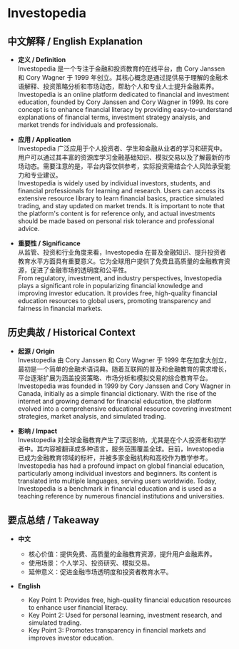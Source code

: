 # Investopedia

## 中文解释 / English Explanation

* **定义 / Definition**  
  Investopedia 是一个专注于金融和投资教育的在线平台，由 Cory Janssen 和 Cory Wagner 于 1999 年创立。其核心概念是通过提供易于理解的金融术语解释、投资策略分析和市场动态，帮助个人和专业人士提升金融素养。  
  Investopedia is an online platform dedicated to financial and investment education, founded by Cory Janssen and Cory Wagner in 1999. Its core concept is to enhance financial literacy by providing easy-to-understand explanations of financial terms, investment strategy analysis, and market trends for individuals and professionals.

* **应用 / Application**  
  Investopedia 广泛应用于个人投资者、学生和金融从业者的学习和研究中。用户可以通过其丰富的资源库学习金融基础知识、模拟交易以及了解最新的市场动态。需要注意的是，平台内容仅供参考，实际投资需结合个人风险承受能力和专业建议。  
  Investopedia is widely used by individual investors, students, and financial professionals for learning and research. Users can access its extensive resource library to learn financial basics, practice simulated trading, and stay updated on market trends. It is important to note that the platform's content is for reference only, and actual investments should be made based on personal risk tolerance and professional advice.

* **重要性 / Significance**  
  从监管、投资和行业角度来看，Investopedia 在普及金融知识、提升投资者教育水平方面具有重要意义。它为全球用户提供了免费且高质量的金融教育资源，促进了金融市场的透明度和公平性。  
  From regulatory, investment, and industry perspectives, Investopedia plays a significant role in popularizing financial knowledge and improving investor education. It provides free, high-quality financial education resources to global users, promoting transparency and fairness in financial markets.

## 历史典故 / Historical Context

* **起源 / Origin**  
  Investopedia 由 Cory Janssen 和 Cory Wagner 于 1999 年在加拿大创立，最初是一个简单的金融术语词典。随着互联网的普及和金融教育的需求增长，平台逐渐扩展为涵盖投资策略、市场分析和模拟交易的综合教育平台。  
  Investopedia was founded in 1999 by Cory Janssen and Cory Wagner in Canada, initially as a simple financial dictionary. With the rise of the internet and growing demand for financial education, the platform evolved into a comprehensive educational resource covering investment strategies, market analysis, and simulated trading.

* **影响 / Impact**  
  Investopedia 对全球金融教育产生了深远影响，尤其是在个人投资者和初学者中。其内容被翻译成多种语言，服务范围覆盖全球。目前，Investopedia 已成为金融教育领域的标杆，并被多家金融机构和高校作为教学参考。  
  Investopedia has had a profound impact on global financial education, particularly among individual investors and beginners. Its content is translated into multiple languages, serving users worldwide. Today, Investopedia is a benchmark in financial education and is used as a teaching reference by numerous financial institutions and universities.

## 要点总结 / Takeaway

* **中文**  
  - 核心价值：提供免费、高质量的金融教育资源，提升用户金融素养。  
  - 使用场景：个人学习、投资研究、模拟交易。  
  - 延伸意义：促进金融市场透明度和投资者教育水平。  

* **English**  
  - Key Point 1: Provides free, high-quality financial education resources to enhance user financial literacy.  
  - Key Point 2: Used for personal learning, investment research, and simulated trading.  
  - Key Point 3: Promotes transparency in financial markets and improves investor education.